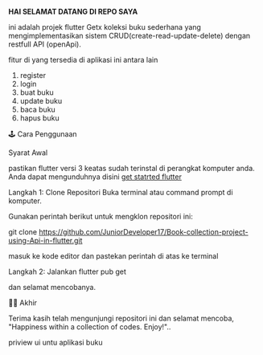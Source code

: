 **HAI SELAMAT DATANG DI REPO SAYA**

ini adalah projek flutter Getx koleksi buku sederhana yang mengimplementasikan sistem CRUD(create-read-update-delete) dengan restfull API (openApi).


fitur di yang tersedia di aplikasi ini antara lain

1. register
2. login
3. buat buku 
4. update buku
5. baca buku
6. hapus buku


🕹 Cara Penggunaan

Syarat Awal

pastikan flutter versi 3 keatas sudah terinstal di perangkat komputer anda. Anda dapat mengunduhnya disini [get statrted flutter](https://flutter.dev/?gclid=CjwKCAiA-bmsBhAGEiwAoaQNmsDWBfo5H_c6fjGWHzfcJ-Iei1lm2BWoIuqZ4ATfCUykH8E0xV5XwBoCPnwQAvD_BwE&gclsrc=aw.ds)

Langkah 1: Clone Repositori
Buka terminal atau command prompt di komputer.

Gunakan perintah berikut untuk mengklon repositori ini:

git clone https://github.com/JuniorDeveloper17/Book-collection-project-using-Api-in-flutter.git

masuk ke kode editor dan pastekan perintah di atas ke terminal


Langkah 2: Jalankan flutter pub get

dan selamat mencobanya.

🐱‍🏍 Akhir


Terima kasih telah mengunjungi repositori ini dan selamat mencoba, "Happiness within a collection of codes. Enjoy!"..

priview ui untu aplikasi buku


